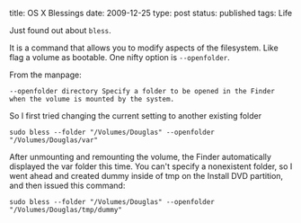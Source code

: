 title: OS X Blessings
date: 2009-12-25
type: post
status: published
tags: Life


Just found out about `bless`.

It is a command that allows you to modify aspects of the filesystem. Like flag a volume as bootable. One nifty option is `--openfolder`.

From the manpage:

    --openfolder directory Specify a folder to be opened in the Finder when the volume is mounted by the system.

So I first tried changing the current setting to another existing folder

    sudo bless --folder "/Volumes/Douglas" --openfolder "/Volumes/Douglas/var" 

After unmounting and remounting the volume, the Finder automatically displayed the var folder this time. You can't specify a nonexistent folder, so I went ahead and created dummy inside of tmp on the Install DVD partition, and then issued this command:

    sudo bless --folder "/Volumes/Douglas" --openfolder "/Volumes/Douglas/tmp/dummy"
